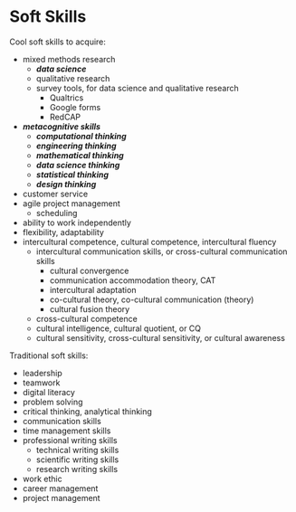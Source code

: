 #	Soft Skills


Cool soft skills to acquire:
+ mixed methods research
	- ***data science***
	- qualitative research
	- survey tools, for data science and qualitative research
		* Qualtrics
		* Google forms
		* RedCAP
+ ***metacognitive skills***
	- ***computational thinking***
	- ***engineering thinking***
	- ***mathematical thinking***
	- ***data science thinking***
	- ***statistical thinking***
	- ***design thinking***
+ customer service
+ agile project management
	- scheduling
+ ability to work independently
+ flexibility, adaptability
+ intercultural competence, cultural competence, intercultural fluency
	- intercultural communication skills, or cross-cultural communication skills
		* cultural convergence
		* communication accommodation theory, CAT
		* intercultural adaptation
		* co-cultural theory, co-cultural communication (theory)
		* cultural fusion theory
	- cross-cultural competence
	- cultural intelligence, cultural quotient, or CQ
	- cultural sensitivity, cross-cultural sensitivity, or cultural awareness





Traditional soft skills:
+ leadership
+ teamwork
+ digital literacy
+ problem solving
+ critical thinking, analytical thinking
+ communication skills
+ time management skills
+ professional writing skills
	- technical writing skills
	- scientific writing skills
	- research writing skills
+ work ethic
+ career management
+ project management